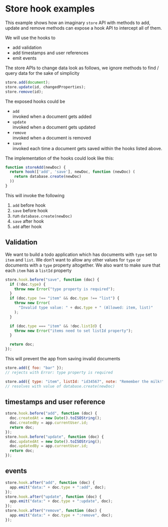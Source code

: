 # Store hook examples

This example shows how an imaginary `store` API with methods to add, update
and remove methods can expose a hook API to intercept all of them.

We will use the hooks to

- add validation
- add timestamps and user references
- emit events

The store APIs to change data look as follows, we ignore methods to find / query
data for the sake of simplicity

```js
store.add(document);
store.update(id, changedProperties);
store.remove(id);
```

The exposed hooks could be

- `add`  
  invoked when a document gets added
- `update`  
  invoked when a document gets updated
- `remove`  
  invoked when a document is removed
- `save`  
  invoked each time a document gets saved within the hooks listed above.

The implementation of the hooks could look like this:

```js
function storeAdd(newDoc) {
  return hook(['add', 'save'], newDoc, function (newDoc) (
    return database.create(newDoc)
  ))
}
```

This will invoke the following

1. `add` before hook
1. `save` before hook
1. run `database.create(newDoc)`
1. `save` after hook
1. `add` after hook

## Validation

We want to build a todo application which has documents with `type` set to
`item` and `list`. We don’t want to allow any other values for `type` or
documents with a `type` property altogether. We also want to make sure that
each `item` has a `listId` property

```js
store.hook.before("save", function (doc) {
  if (!doc.type) {
    throw new Error("type property is required");
  }
  if (doc.type !== "item" && doc.type !== "list") {
    throw new Error(
      "Invalid type value: " + doc.type + " (Allowed: item, list)"
    );
  }

  if (doc.type === "item" && !doc.listId) {
    throw new Error("items need to set listId property");
  }

  return doc;
});
```

This will prevent the app from saving invalid documents

```js
store.add({ foo: "bar" });
// rejects with Error: type property is required
```

```js
store.add({ type: "item", listId: "id34567", note: "Remember the milk!" });
// resolves with value of database.create(newDoc)
```

## timestamps and user reference

```js
store.hook.before("add", function (doc) {
  doc.createdAt = new Date().toISOString();
  doc.createdBy = app.currentUser.id;
  return doc;
});
store.hook.before("update", function (doc) {
  doc.updatedAt = new Date().toISOString();
  doc.updatedBy = app.currentUser.id;
  return doc;
});
```

## events

```js
store.hook.after("add", function (doc) {
  app.emit("data:" + doc.type + ":add", doc);
});
store.hook.after("update", function (doc) {
  app.emit("data:" + doc.type + ":update", doc);
});
store.hook.after("remove", function (doc) {
  app.emit("data:" + doc.type + ":remove", doc);
});
```
